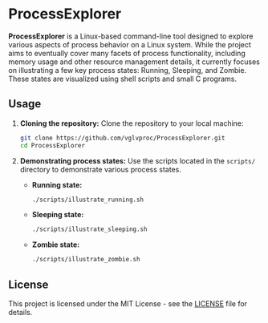 # ProcessExplorer

**ProcessExplorer** is a Linux-based command-line tool designed to explore various aspects of process behavior on a Linux system. While the project aims to eventually cover many facets of process functionality, including memory usage and other resource management details, it currently focuses on illustrating a few key process states: Running, Sleeping, and Zombie. These states are visualized using shell scripts and small C programs.

## Usage

1. **Cloning the repository:**
   Clone the repository to your local machine:
   ```bash
   git clone https://github.com/vglvproc/ProcessExplorer.git
   cd ProcessExplorer
   ```

2. **Demonstrating process states:**
   Use the scripts located in the `scripts/` directory to demonstrate various process states.

   - **Running state:**
     ```bash
     ./scripts/illustrate_running.sh
     ```

   - **Sleeping state:**
     ```bash
     ./scripts/illustrate_sleeping.sh
     ```

   - **Zombie state:**
     ```bash
     ./scripts/illustrate_zombie.sh
     ```

## License

This project is licensed under the MIT License - see the [LICENSE](./LICENSE) file for details.